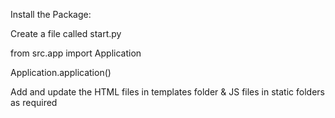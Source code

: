 Install the Package:

Create a file called start.py

from src.app import Application

Application.application()

Add and update the HTML files in templates folder & JS files in static folders as required
